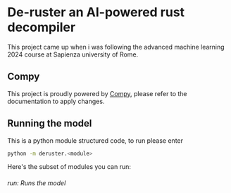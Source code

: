 # De-ruster an AI-powered rust decompiler

This project came up when i was following the advanced machine learning 2024 course at Sapienza university of Rome.

## Compy
This project is proudly powered by [Compy](https://github.com/Etto48/compy), please refer to the documentation to apply changes.

## Running the model
This is a python module structured code, to run please enter
```sh
python -m deruster.<module>
```
Here's the subset of modules you can run:
###### run: Runs the model

